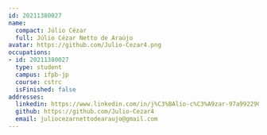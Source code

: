 ```yaml
---
id: 20211380027
name:
  compact: Júlio Cézar
  full: Júlio Cézar Netto de Araújo
avatar: https://github.com/Julio-Cezar4.png
occupations:
- id: 20211380027
  type: student
  campus: ifpb-jp
  course: cstrc
  isFinished: false
addresses:
  linkedin: https://www.linkedin.com/in/j%C3%BAlio-c%C3%A9zar-97a992290/
  github: https://github.com/Julio-Cezar4
  email: juliocezarnettodearaujo@gmail.com
---
```

